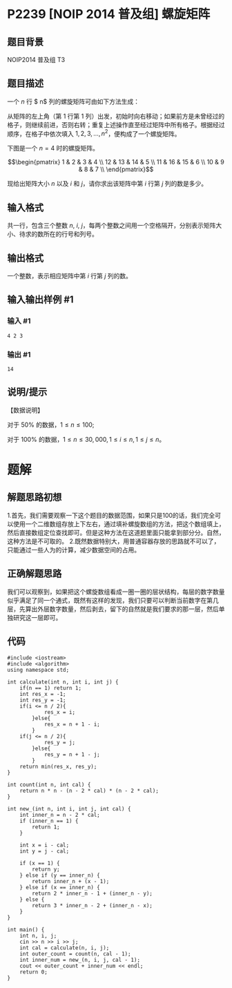 # P2239 [NOIP 2014 普及组] 螺旋矩阵

## 题目背景

NOIP2014 普及组 T3

## 题目描述

一个 $n$ 行 $ n$ 列的螺旋矩阵可由如下方法生成：


从矩阵的左上角（第 $1$ 行第 $1$ 列）出发，初始时向右移动；如果前方是未曾经过的格子，则继续前进，否则右转；重复上述操作直至经过矩阵中所有格子。根据经过顺序，在格子中依次填入 $1, 2, 3, \dots, n^2$，便构成了一个螺旋矩阵。 


下图是一个 $n = 4$ 时的螺旋矩阵。

$$\begin{pmatrix}
 1 &    2  &   3   &  4 \\
12 &   13  &  14   &  5 \\
11 &   16  &  15   &  6 \\
10 &    9  &   8   &  7 \\
\end{pmatrix}$$

现给出矩阵大小 $n$ 以及 $i$ 和 $j$，请你求出该矩阵中第 $i$ 行第 $j$ 列的数是多少。

## 输入格式

共一行，包含三个整数 $n$, $i$, $j$，每两个整数之间用一个空格隔开，分别表示矩阵大小、待求的数所在的行号和列号。

## 输出格式

一个整数，表示相应矩阵中第 $i$ 行第 $j$ 列的数。

## 输入输出样例 #1

### 输入 #1

```
4 2 3
```

### 输出 #1

```
14
```

## 说明/提示

【数据说明】

对于 $50\%$ 的数据，$1 \leqslant n \leqslant 100$;

对于 $100\%$ 的数据，$1 \leqslant n \leqslant 30,000,1 \leqslant i \leqslant n,1 \leqslant j \leqslant n$。  


# 题解
## 解题思路初想
1.首先，我们需要观察一下这个题目的数据范围，如果只是100的话，我们完全可以使用一个二维数组存放上下左右，通过填补螺旋数组的方法，把这个数组填上，然后直接数组定位查找即可。但是这种方法在这道题里面只能拿到部分分。自然，这种方法是不可取的。
2.既然数据特别大，用普通容器存放的思路就不可以了，只能通过一些人为的计算，减少数据空间的占用。

## 正确解题思路
 我们可以观察到，如果把这个螺旋数组看成一圈一圈的层状结构，每层的数字数量似乎满足了同一个通式，既然有这样的发现，我们只要可以判断当前数字在第几层，先算出外层数字数量，然后剥去，留下的自然就是我们要求的那一层，然后单独研究这一层即可。


## 代码
    #include <iostream>
    #include <algorithm>
    using namespace std;

    int calculate(int n, int i, int j) {
        if(n == 1) return 1;
        int res_x = -1;
        int res_y = -1;
        if(i <= n / 2){
                res_x = i;
            }else{
                res_x = n + 1 - i;
            }
        if(j <= n / 2){
                res_y = j;
            }else{
                res_y = n + 1 - j;
            }
        return min(res_x, res_y);
    }

    int count(int n, int cal) {
        return n * n - (n - 2 * cal) * (n - 2 * cal);
    }

    int new_(int n, int i, int j, int cal) {
        int inner_n = n - 2 * cal;
        if (inner_n == 1) {
            return 1;
        }
        
        int x = i - cal;
        int y = j - cal;
        
        if (x == 1) { 
            return y;
        } else if (y == inner_n) {  
            return inner_n + (x - 1);
        } else if (x == inner_n) {  
            return 2 * inner_n - 1 + (inner_n - y);
        } else {  
            return 3 * inner_n - 2 + (inner_n - x);
        }
    }

    int main() {
        int n, i, j;
        cin >> n >> i >> j;
        int cal = calculate(n, i, j);
        int outer_count = count(n, cal - 1);
        int inner_num = new_(n, i, j, cal - 1);
        cout << outer_count + inner_num << endl;
        return 0;
    }
    
